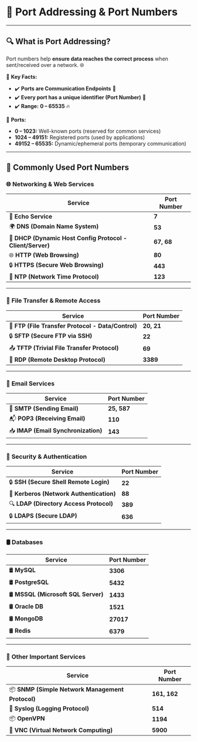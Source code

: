 # 🎯 **Port Addressing & Port Numbers**

---

## 🔍 **What is Port Addressing?**

Port numbers help **ensure data reaches the correct process** when sent/received over a network. 🌐

📌 **Key Facts:**

- ✔️ **Ports are Communication Endpoints** 📡
- ✔️ **Every port has a unique identifier (Port Number)** 🔢
- ✔️ **Range:** **0 – 65535** 🔥

📌 **Ports:**

- **0 – 1023:** Well-known ports (reserved for common services)
- **1024 – 49151:** Registered ports (used by applications)
- **49152 – 65535:** Dynamic/ephemeral ports (temporary communication)

---

## 🚀 **Commonly Used Port Numbers**

### 🌐 **Networking & Web Services**

| **Service**                                                | **Port Number** |
| ---------------------------------------------------------- | --------------- |
| 📢 **Echo Service**                                        | **7**           |
| 🌍 **DNS (Domain Name System)**                            | **53**          |
| 🔗 **DHCP (Dynamic Host Config Protocol - Client/Server)** | **67, 68**      |
| 🌐 **HTTP (Web Browsing)**                                 | **80**          |
| 🔒 **HTTPS (Secure Web Browsing)**                         | **443**         |
| 📡 **NTP (Network Time Protocol)**                         | **123**         |

---

### 📂 **File Transfer & Remote Access**

| **Service**                                        | **Port Number** |
| -------------------------------------------------- | --------------- |
| 📂 **FTP (File Transfer Protocol - Data/Control)** | **20, 21**      |
| 🔒 **SFTP (Secure FTP via SSH)**                   | **22**          |
| 📤 **TFTP (Trivial File Transfer Protocol)**       | **69**          |
| 📡 **RDP (Remote Desktop Protocol)**               | **3389**        |

---

### 📧 **Email Services**

| **Service**                         | **Port Number** |
| ----------------------------------- | --------------- |
| 📧 **SMTP (Sending Email)**         | **25, 587**     |
| 📬 **POP3 (Receiving Email)**       | **110**         |
| 📥 **IMAP (Email Synchronization)** | **143**         |

---

### 🔑 **Security & Authentication**

| **Service**                              | **Port Number** |
| ---------------------------------------- | --------------- |
| 🔒 **SSH (Secure Shell Remote Login)**   | **22**          |
| 🔑 **Kerberos (Network Authentication)** | **88**          |
| 🔍 **LDAP (Directory Access Protocol)**  | **389**         |
| 🔒 **LDAPS (Secure LDAP)**               | **636**         |

---

### 🛢 **Databases**

| **Service**                         | **Port Number** |
| ----------------------------------- | --------------- |
| 🛢 **MySQL**                        | **3306**        |
| 🛢 **PostgreSQL**                   | **5432**        |
| 🛢 **MSSQL (Microsoft SQL Server)** | **1433**        |
| 🛢 **Oracle DB**                    | **1521**        |
| 🛢 **MongoDB**                      | **27017**       |
| 🛢 **Redis**                        | **6379**        |

---

### 🔗 **Other Important Services**

| **Service**                                      | **Port Number** |
| ------------------------------------------------ | --------------- |
| 📦 **SNMP (Simple Network Management Protocol)** | **161, 162**    |
| 📡 **Syslog (Logging Protocol)**                 | **514**         |
| 📦 **OpenVPN**                                   | **1194**        |
| 📡 **VNC (Virtual Network Computing)**           | **5900**        |

